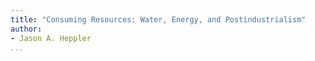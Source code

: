 ```yaml
---
title: "Consuming Resources: Water, Energy, and Postindustrialism"
author:
- Jason A. Heppler
...
```


<!-- Potential idea: how do these industries draw upon water and electrical 
resources? Does this become a concern for environmentalists? -->

